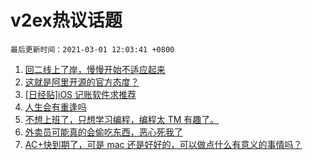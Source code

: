 # v2ex热议话题

`最后更新时间：2021-03-01 12:03:41 +0800`

1. [回二线上了岸，慢慢开始不适应起来](https://www.v2ex.com/t/757001)
1. [这就是阿里开源的官方态度？](https://www.v2ex.com/t/757013)
1. [[日经贴]iOS 记账软件求推荐](https://www.v2ex.com/t/756969)
1. [人生会有重逢吗](https://www.v2ex.com/t/757138)
1. [不想上班了，只想学习编程，编程太 TM 有趣了。](https://www.v2ex.com/t/757097)
1. [外卖员可能真的会偷吃东西，恶心死我了](https://www.v2ex.com/t/756996)
1. [AC+快到期了，可是 mac 还是好好的，可以做点什么有意义的事情吗？](https://www.v2ex.com/t/756923)

